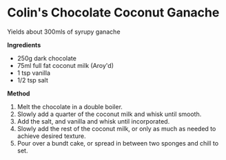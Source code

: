# Colin's Chocolate Coconut Ganache

Yields about 300mls of syrupy ganache

**Ingredients**

* 250g dark chocolate
* 75ml full fat coconut milk (Aroy'd)
* 1 tsp vanilla
* 1/2 tsp salt

**Method**

1. Melt the chocolate in a double boiler.
2. Slowly add a quarter of the coconut milk and whisk until smooth.
3. Add the salt, and vanilla and whisk until incorporated.
4. Slowly add the rest of the coconut milk, or only as much as needed to achieve desired texture.
5. Pour over a bundt cake, or spread in between two sponges and chill to set.

